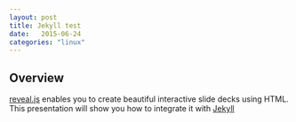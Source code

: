 ```yaml
---
layout: post
title: Jekyll test
date:   2015-06-24
categories: "linux"
---
```





## Overview

[reveal.js](https://github.com/hakimel/reveal.js/) enables you to create
beautiful interactive slide decks using HTML. This presentation will show you
how to integrate it with [Jekyll](http://jekyllrb.com/)


